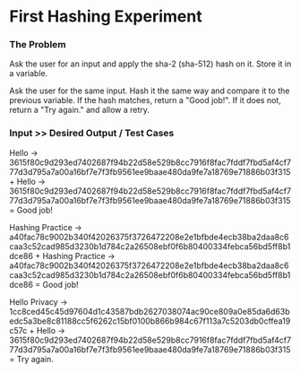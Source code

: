 # First Hashing Experiment

### The Problem

Ask the user for an input and apply the sha-2 (sha-512) hash on it. Store it in a variable.

Ask the user for the same input. Hash it the same way and compare it to the previous variable. If the hash matches, return a "Good job!". If it does not, return a "Try again." and allow a retry.

### Input >> Desired Output / Test Cases

Hello -> 3615f80c9d293ed7402687f94b22d58e529b8cc7916f8fac7fddf7fbd5af4cf777d3d795a7a00a16bf7e7f3fb9561ee9baae480da9fe7a18769e71886b03f315 + Hello -> 3615f80c9d293ed7402687f94b22d58e529b8cc7916f8fac7fddf7fbd5af4cf777d3d795a7a00a16bf7e7f3fb9561ee9baae480da9fe7a18769e71886b03f315 = Good job!

Hashing Practice -> a40fac78c9002b340f42026375f3726472208e2e1bfbde4ecb38ba2daa8c6caa3c52cad985d3230b1d784c2a26508ebf0f6b80400334febca56bd5ff8b1dce86 + Hashing Practice -> a40fac78c9002b340f42026375f3726472208e2e1bfbde4ecb38ba2daa8c6caa3c52cad985d3230b1d784c2a26508ebf0f6b80400334febca56bd5ff8b1dce86 = Good job! 

Hello Privacy -> 1cc8ced45c45d97604d1c43587bdb2627038074ac90ce809a0e85da6d63bedc5a3be8c81188cc5f6262c15bf0100b866b984c67f113a7c5203db0cffea19c57c + Hello -> 3615f80c9d293ed7402687f94b22d58e529b8cc7916f8fac7fddf7fbd5af4cf777d3d795a7a00a16bf7e7f3fb9561ee9baae480da9fe7a18769e71886b03f315 = Try again.
